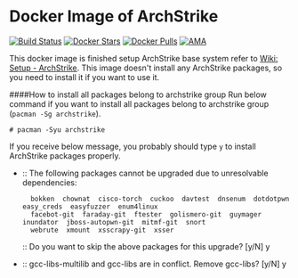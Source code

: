 # Docker Image of ArchStrike
[![Build Status](https://travis-ci.org/trileg/archstrike.svg?branch=master)](https://travis-ci.org/trileg/archstrike)
[![Docker Stars](https://img.shields.io/docker/stars/trileg/archstrike.svg?maxAge=2592000)](https://hub.docker.com/r/trileg/archstrike/)
[![Docker Pulls](https://img.shields.io/docker/pulls/trileg/archstrike.svg?maxAge=2592000)](https://hub.docker.com/r/trileg/archstrike/)
[![AMA](https://img.shields.io/badge/ask%20me-anything-0e7fc0.svg)](https://github.com/trileg/ama)

This docker image is finished setup ArchStrike base system refer to [Wiki: Setup - ArchStrike](https://archstrike.org/wiki/setup).
This image doesn't install any ArchStrike packages, so you need to install it if you want to use it.

####How to install all packages belong to archstrike group
Run below command if you want to install all packages belong to archstrike group (`pacman -Sg archstrike`).

```
# pacman -Syu archstrike
```

If you receive below message, you probably should type `y` to install ArchStrike packages properly.
- :: The following packages cannot be upgraded due to unresolvable dependencies:

        bokken  chownat  cisco-torch  cuckoo  davtest  dnsenum  dotdotpwn  easy_creds  easyfuzzer  enum4linux
        facebot-git  faraday-git  ftester  golismero-git  guymager  inundator  jboss-autopwn-git  mitmf-git  snort
        webrute  xmount  xsscrapy-git  xsser

  :: Do you want to skip the above packages for this upgrade? [y/N] y

- :: gcc-libs-multilib and gcc-libs are in conflict. Remove gcc-libs? [y/N] y
